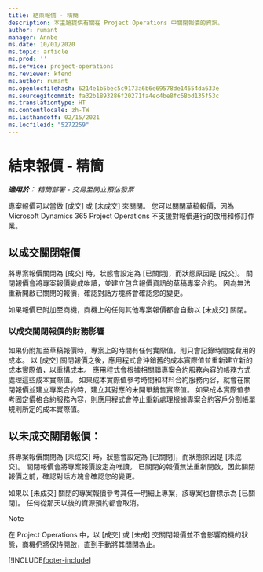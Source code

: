 ```yaml
---
title: 結束報價 - 精簡
description: 本主題提供有關在 Project Operations 中關閉報價的資訊。
author: rumant
manager: Annbe
ms.date: 10/01/2020
ms.topic: article
ms.prod: ''
ms.service: project-operations
ms.reviewer: kfend
ms.author: rumant
ms.openlocfilehash: 6214e1b5bec5c9173a6b6e69578de14654da633e
ms.sourcegitcommit: fa32b1893286f20271fa4ec4be8fc68bd135f53c
ms.translationtype: HT
ms.contentlocale: zh-TW
ms.lasthandoff: 02/15/2021
ms.locfileid: "5272259"
---
```

# <a name="close-a-quote---lite"></a>結束報價 - 精簡

_**適用於：** 精簡部署 - 交易至開立預估發票_

專案報價可以當做 [成交] 或 [未成交] 來關閉。 您可以關閉草稿報價，因為 Microsoft Dynamics 365 Project Operations 不支援對報價進行的啟用和修訂作業。

## <a name="close-a-quote-as-won"></a>以成交關閉報價

將專案報價關閉為 [成交] 時，狀態會設定為 [已關閉]，而狀態原因是 [成交]。 關閉報價會將專案報價變成唯讀，並建立包含報價資訊的草稿專案合約。 因為無法重新開啟已關閉的報價，確認對話方塊將會確認您的變更。

如果報價已附加至商機，商機上的任何其他專案報價都會自動以 [未成交] 關閉。

### <a name="financial-impact-of-closing-a-quote-as-won"></a>以成交關閉報價的財務影響

如果仍附加至草稿報價時，專案上的時間有任何實際值，則只會記錄時間或費用的成本。 以 [成交] 關閉報價之後，應用程式會沖銷舊的成本實際值並重新建立新的成本實際值，以重構成本。 應用程式會根據相關聯專案合約服務內容的帳務方式處理這些成本實際值。 如果成本實際值參考時間和材料合約服務內容，就會在關閉報價並建立專案合約時，建立其對應的未開單銷售實際值。 如果成本實際值參考固定價格合約服務內容，則應用程式會停止重新處理根據專案合約客戶分割帳單規則所定的成本實際值。

## <a name="closing-a-quote-as-lost"></a>以未成交關閉報價：

將專案報價關閉為 [未成交] 時，狀態會設定為 [已關閉]，而狀態原因是 [未成交]。 關閉報價會將專案報價設定為唯讀。 已關閉的報價無法重新開啟，因此關閉報價之前，確認對話方塊會確認您的變更。

如果以 [未成交] 關閉的專案報價參考其任一明細上專案，該專案也會標示為 [已關閉]。 任何從那天以後的資源預約都會取消。

> [!NOTE]
> 在 Project Operations 中，以 [成交] 或 [未成] 交關閉報價並不會影響商機的狀態，商機仍將保持開啟，直到手動將其關閉為止。


[!INCLUDE[footer-include](../../includes/footer-banner.md)]